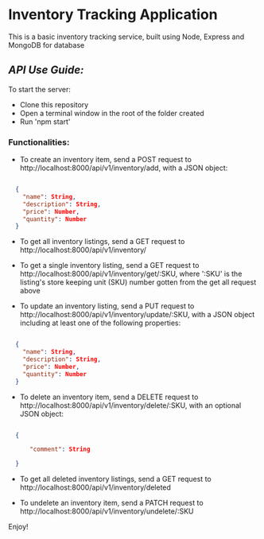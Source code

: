 # Inventory Tracking Application

This is a basic inventory tracking service, built using Node, Express and MongoDB for database

## _API Use Guide:_
To start the server: 
* Clone this repository
* Open a terminal window in the root of the folder created
* Run 'npm start'

### Functionalities:
* To create an inventory item, send a POST request to http://localhost:8000/api/v1/inventory/add, with a JSON object:

``` JSON

  {
    "name": String,
    "description": String,
    "price": Number,
    "quantity": Number
  }

```
* To get all inventory listings, send a GET request to http://localhost:8000/api/v1/inventory/

* To get a single inventory listing, send a GET request to http://localhost:8000/api/v1/inventory/get/:SKU, where ':SKU' is the listing's store keeping unit (SKU) number gotten from the get all request above

* To update an inventory listing, send a PUT request to http://localhost:8000/api/v1/inventory/update/:SKU, with a JSON object including at least one of the following properties:

``` JSON

  {
    "name": String,
    "description": String,
    "price": Number,
    "quantity": Number
  }

```
* To delete an inventory item, send a DELETE request to http://localhost:8000/api/v1/inventory/delete/:SKU, with an optional JSON object:

``` JSON

  {

      "comment": String

  }

```
* To get all deleted inventory listings, send a GET request to http://localhost:8000/api/v1/inventory/deleted

* To undelete an inventory item, send a PATCH request to http://localhost:8000/api/v1/inventory/undelete/:SKU

Enjoy!
